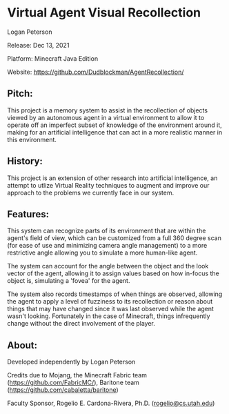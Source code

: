 # Virtual Agent Visual Recollection

Logan Peterson

Release: Dec 13, 2021

Platform: Minecraft Java Edition

Website: https://github.com/Dudblockman/AgentRecollection/

## Pitch:

This project is a memory system to assist in the recollection of objects viewed by an autonomous agent in a virtual environment to allow it to operate off an imperfect subset of knowledge of the environment around it, making for an artificial intelligence that can act in a more realistic manner in this environment.

## History:

This project is an extension of other research into artificial intelligence, an attempt to utlize Virtual Reality techniques to augment and improve our approach to the problems we currently face in our system.

## Features:

This system can recognize parts of its environment that are within the agent's field of view, which can be customized from a full 360 degree scan (for ease of use and minimizing camera angle management) to a more restrictive angle allowing you to simulate a more human-like agent.

The system can account for the angle between the object and the look vector of the agent, allowing it to assign values based on how in-focus the object is, simulating a 'fovea' for the agent.

The system also records timestamps of when things are observed, allowing the agent to apply a level of fuzziness to its recollection or reason about things that may have changed since it was last observed while the agent wasn't looking. Fortunately in the case of Minecraft, things infrequently change without the direct involvement of the player.

## About:

Developed independently by Logan Peterson

Credits due to Mojang, the Minecraft Fabric team (https://github.com/FabricMC/), Baritone team (https://github.com/cabaletta/baritone)

Faculty Sponsor, Rogelio E. Cardona-Rivera, Ph.D. (rogelio@cs.utah.edu)